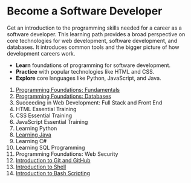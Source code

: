# Become a Software Developer
Get an introduction to the programming skills needed for a career as a software developer. This learning path provides a broad perspective on core technologies for web development, software development, and databases. It introduces common tools and the bigger picture of how development careers work.

- **Learn** foundations of programming for software development.
- **Practice** with popular technologies like HTML and CSS.
- **Explore** core languages like Python, JavaScript, and Java.

1. [Programming Foundations: Fundamentals](https://github.com/augustine0890/Become-a-Software-Developer/blob/master/Fundamentals/README.md)
2. [Programming Foundations: Databases](https://github.com/augustine0890/Become-a-Software-Developer/blob/master/Databases/README.md)
3. Succeeding in Web Development: Full Stack and Front End
4. HTML Essential Training
5. CSS Essential Training
6. JavaScript Essential Training
7. Learning Python
8. [Learning Java](https://github.com/augustine0890/Become-a-Software-Developer/blob/master/Learning%20Java/README.md)
9. Learning C#
10. Learning SQL Programming
11. Programming Foundations: Web Security
12. [Introduction to Git and GitHub](https://github.com/augustine0890/Become-a-Software-Developer/blob/master/Introduction%20to%20Git%20and%20GitHub/README.md)
13. [Introduction to Shell](https://github.com/augustine0890/Become-a-Software-Developer/blob/master/Introduction%20to%20Shell/README.md)
14. [Introduction to Bash Scripting]()
